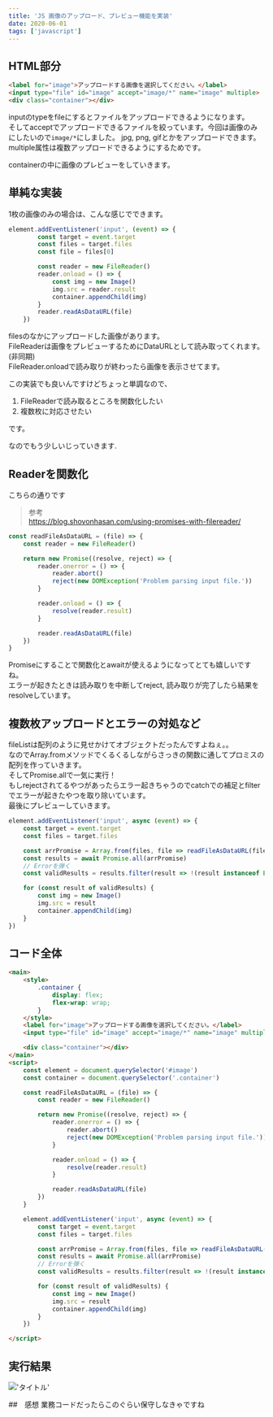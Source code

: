 ```yaml
---
title: 'JS 画像のアップロード、プレビュー機能を実装'
date: 2020-06-01
tags: ['javascript']
---
```


## HTML部分
```html
<label for="image">アップロードする画像を選択してください。</label>
<input type="file" id="image" accept="image/*" name="image" multiple>
<div class="container"></div>
```

inputのtypeをfileにするとファイルをアップロードできるようになります。  
そしてacceptでアップロードできるファイルを絞っています。今回は画像のみにしたいので`image/*`にしました。
jpg, png, gifとかをアップロードできます。  
multiple属性は複数アップロードできるようにするためです。  

containerの中に画像のプレビューをしていきます。 

## 単純な実装
1枚の画像のみの場合は、こんな感じでできます。  
```javascript
element.addEventListener('input', (event) => {
		const target = event.target
		const files = target.files
        const file = files[0]

        const reader = new FileReader()
        reader.onload = () => {
            const img = new Image()
			img.src = reader.result
			container.appendChild(img)
		}
		reader.readAsDataURL(file)
	})
```

filesのなかにアップロードした画像があります。  
FileReaderは画像をプレビューするためにDataURLとして読み取ってくれます。(非同期)  
FileReader.onloadで読み取りが終わったら画像を表示させてます。  

この実装でも良いんですけどちょっと単調なので、  
1. FileReaderで読み取るところを関数化したい
2. 複数枚に対応させたい  

です。

なのでもう少しいじっていきます.

## Readerを関数化
こちらの通りです
> 参考  
> https://blog.shovonhasan.com/using-promises-with-filereader/

```javascript
const readFileAsDataURL = (file) => {
	const reader = new FileReader()

	return new Promise((resolve, reject) => {
		reader.onerror = () => {
			reader.abort()
			reject(new DOMException('Problem parsing input file.'))
		}

		reader.onload = () => {
			resolve(reader.result)
		}

		reader.readAsDataURL(file)
	})
}
```

Promiseにすることで関数化とawaitが使えるようになってとても嬉しいですね。  
エラーが起きたときは読み取りを中断してreject, 読み取りが完了したら結果をresolveしています。  

## 複数枚アップロードとエラーの対処など
fileListは配列のように見せかけてオブジェクトだったんですよねぇ。。  
なのでArray.fromメソッドでくるくるしながらさっきの関数に通してプロミスの配列を作っていきます。  
そしてPromise.allで一気に実行！  
もしrejectされてるやつがあったらエラー起きちゃうのでcatchでの補足とfilterでエラーが起きたやつを取り除いています。  
最後にプレビューしていきます。  
```javascript
element.addEventListener('input', async (event) => {
	const target = event.target
	const files = target.files

	const arrPromise = Array.from(files, file => readFileAsDataURL(file).catch(e => e))
	const results = await Promise.all(arrPromise)
	// Errorを弾く
	const validResults = results.filter(result => !(result instanceof Error))

	for (const result of validResults) {
		const img = new Image()
		img.src = result
		container.appendChild(img)
	}
})
```

## コード全体
```html
<main>
	<style>
		.container {
			display: flex;
			flex-wrap: wrap;
		}
	</style>
	<label for="image">アップロードする画像を選択してください。</label>
	<input type="file" id="image" accept="image/*" name="image" multiple>

	<div class="container"></div>
</main>
<script>
	const element = document.querySelector('#image')
	const container = document.querySelector('.container')

	const readFileAsDataURL = (file) => {
		const reader = new FileReader()

		return new Promise((resolve, reject) => {
			reader.onerror = () => {
				reader.abort()
				reject(new DOMException('Problem parsing input file.'))
			}

			reader.onload = () => {
				resolve(reader.result)
			}

			reader.readAsDataURL(file)
		})
	}

	element.addEventListener('input', async (event) => {
		const target = event.target
		const files = target.files

		const arrPromise = Array.from(files, file => readFileAsDataURL(file).catch(e => e))
		const results = await Promise.all(arrPromise)
		// Errorを弾く
		const validResults = results.filter(result => !(result instanceof Error))

		for (const result of validResults) {
			const img = new Image()
			img.src = result
			container.appendChild(img)
		}
	})

</script>
```

## 実行結果
!['タイトル'](https://i.gyazo.com/3d87bafc609f4796060a872b82712ec5.jpg)

##　感想
業務コードだったらこのぐらい保守しなきゃですね  